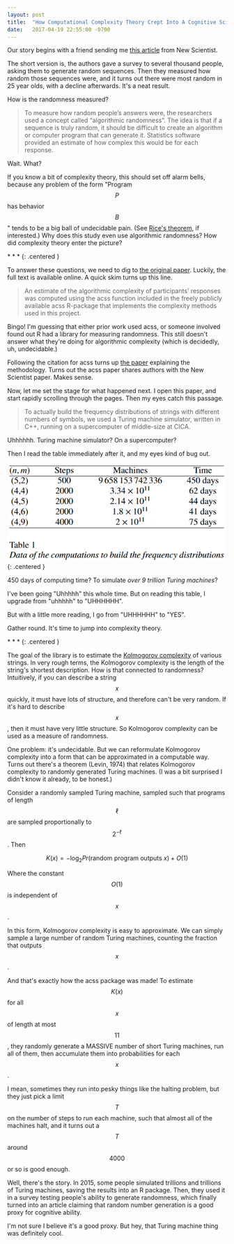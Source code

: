 ```yaml
---
layout: post
title:  "How Computational Complexity Theory Crept Into A Cognitive Science Study"
date:   2017-04-19 22:55:00 -0700
---
```


Our story begins with a friend sending me [this article](https://www.newscientist.com/article/2127995-our-ability-to-think-in-a-random-way-peaks-at-25-then-declines/)
from New Scientist.

The short version is, the authors gave a survey to several thousand people, asking
them to generate random sequences. Then they measured how random those
sequences were, and it turns out there were most random in 25 year olds,
with a decline afterwards. It's a neat result.

How is the randomness measured?

> To measure how random people’s answers were, the researchers used a concept called “algorithmic randomness”. The idea is that if a sequence is truly random, it should be difficult to create an algorithm or computer program that can generate it. Statistics software provided an estimate of how complex this would be for each response.

Wait. What?

If you know a bit of complexity theory, this should set off alarm bells,
because any problem of the form "Program $$P$$ has behavior $$B$$"
tends to be a big ball of undecidable pain.
(See [Rice's theorem](https://en.wikipedia.org/wiki/Rice%27s_theorem),
if interested.) Why does this study even use algorithmic randomness?
How did complexity theory enter the picture?

\* \* \*
{: .centered }

To answer these questions, we need to dig to
[the original paper](http://journals.plos.org/ploscompbiol/article?id=10.1371/journal.pcbi.1005408).
Luckily, the full text is available online. A quick skim turns up this line.

> An estimate of the algorithmic complexity of participants’ responses was computed using the acss function included in the freely publicly available acss R-package that implements the complexity methods used in this project.

Bingo! I'm guessing that either prior work used acss, or someone involved
found out R had a library for measuring randomness. This still doesn't answer
what they're doing for algorithmic complexity (which is decidedly, uh,
undecidable.)

Following the citation for acss turns up [the paper](https://arxiv.org/pdf/1409.4080.pdf)
explaining the methodology. Turns out the acss paper shares authors
with the New Scientist paper. Makes sense.

Now, let me set the stage for what happened next. I open this paper, and
start rapidly scrolling through the pages. Then my eyes catch this passage.

> To actually build the frequency distributions of strings
> with different numbers of symbols, we used a Turing machine simulator,
> written in C++, running on a supercomputer
> of middle-size at CICA.

Uhhhhhh. Turing machine simulator? On a supercomputer?

Then I read the table immediately after it, and my eyes kind of bug out.

![Turing machine table](/public/acss/turing-table.png)
{: .centered }

450 days of computing time? To simulate *over 9 trillion Turing machines*?

I've been going "Uhhhhh" this whole time. But on reading this table, I upgrade
from "uhhhhh" to "UHHHHHH".

But with a little more reading, I go from "UHHHHHH" to "YES".

Gather round. It's time to jump into complexity theory.

\* \* \*
{: .centered }

The goal of the library is to estimate
the [Kolmogorov complexity](https://en.wikipedia.org/wiki/Kolmogorov_complexity)
of various strings. In very rough terms, the Kolmogorov complexity is the
length of the string's shortest description. How is that connected
to randomness? Intuitively, if you can describe a string $$x$$ quickly,
it must have lots of structure, and therefore can't be very random. If
it's hard to describe $$x$$, then it must have very little structure.
So Kolmogorov complexity can be used as a measure of randomness.

One problem: it's undecidable. But we can reformulate Kolmogorov
complexity into a form that can be approximated in a computable way.
Turns out there's a theorem (Levin, 1974) that relates Kolmogorov
complexity to randomly generated Turing machines. (I was a bit
surprised I didn't know it already, to be honest.)

Consider a randomly sampled Turing machine, sampled such that programs of
length $$\ell$$ are sampled proportionally to $$2^{-\ell}$$. Then

$$
    K(x) = -\log_2 Pr(\text{random program outputs } x) + O(1)
$$

Where the constant $$O(1)$$ is independent of $$x$$.

In this form, Kolmogorov complexity is easy to approximate. We can simply
sample a large number of random Turing machines, counting the fraction that
outputs $$x$$.

And that's exactly how the acss package was made! To estimate $$K(x)$$ for all $$x$$ of length
at most $$11$$, they randomly generate a MASSIVE number of short Turing machines,
run all of them, then accumulate them into probabilities for each $$x$$.

I mean, sometimes they run into pesky things like the halting problem, but
they just pick a limit $$T$$ on the number of steps to run each machine,
such that almost all of the machines halt, and it turns out a $$T$$ around
$$4000$$ or so is good enough.

Well, there's the story. In 2015, some people simulated trillions and trillions
of Turing machines, saving the results into an R package. Then, they used it
in a survey testing people's ability to generate randomness, which finally turned
into an article claiming that random number generation is a good proxy for
cognitive ability.

I'm not sure I believe it's a good proxy. But hey, that Turing machine thing
was definitely cool.
